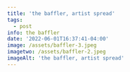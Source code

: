 ```yaml
---
title: 'the baffler, artist spread'
tags:
  - post
info: the baffler
date: '2022-06-01T16:37:41-04:00'
image: /assets/baffler-3.jpeg
imagetwo: /assets/baffler-2.jpeg
imageAlt: 'the baffler, artist spread'
---
```


